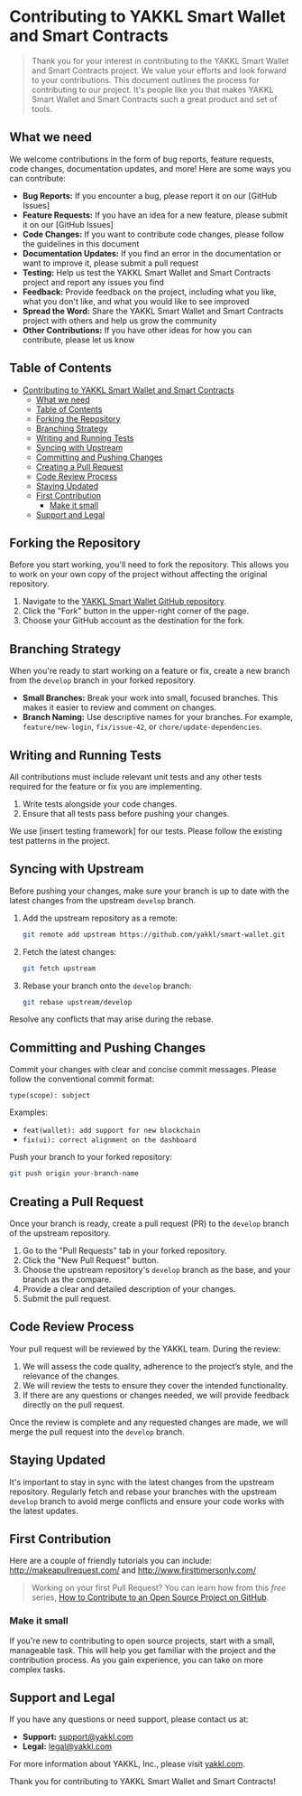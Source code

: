 # Contributing to YAKKL Smart Wallet and Smart Contracts

>Thank you for your interest in contributing to the YAKKL Smart Wallet and Smart Contracts project. We value your efforts and look forward to your contributions. This document outlines the process for contributing to our project. It's people like you that makes YAKKL Smart Wallet and Smart Contracts such a great product and set of tools.

## What we need

We welcome contributions in the form of bug reports, feature requests, code changes, documentation updates, and more! Here are some ways you can contribute:
 - **Bug Reports:** If you encounter a bug, please report it on our [GitHub Issues]
 - **Feature Requests:** If you have an idea for a new feature, please submit it on our [GitHub Issues]
 - **Code Changes:** If you want to contribute code changes, please follow the guidelines in this document
 - **Documentation Updates:** If you find an error in the documentation or want to improve it, please submit a pull request
 - **Testing:** Help us test the YAKKL Smart Wallet and Smart Contracts project and report any issues you find
 - **Feedback:** Provide feedback on the project, including what you like, what you don't like, and what you would like to see improved
 - **Spread the Word:** Share the YAKKL Smart Wallet and Smart Contracts project with others and help us grow the community
 - **Other Contributions:** If you have other ideas for how you can contribute, please let us know

## Table of Contents

- [Contributing to YAKKL Smart Wallet and Smart Contracts](#contributing-to-yakkl-smart-wallet-and-smart-contracts)
  - [What we need](#what-we-need)
  - [Table of Contents](#table-of-contents)
  - [Forking the Repository](#forking-the-repository)
  - [Branching Strategy](#branching-strategy)
  - [Writing and Running Tests](#writing-and-running-tests)
  - [Syncing with Upstream](#syncing-with-upstream)
  - [Committing and Pushing Changes](#committing-and-pushing-changes)
  - [Creating a Pull Request](#creating-a-pull-request)
  - [Code Review Process](#code-review-process)
  - [Staying Updated](#staying-updated)
  - [First Contribution](#first-contribution)
    - [Make it small](#make-it-small)
  - [Support and Legal](#support-and-legal)

## Forking the Repository

Before you start working, you'll need to fork the repository. This allows you to work on your own copy of the project without affecting the original repository.

1. Navigate to the [YAKKL Smart Wallet GitHub repository](https://github.com/yakkl/smart-wallet).
2. Click the "Fork" button in the upper-right corner of the page.
3. Choose your GitHub account as the destination for the fork.

## Branching Strategy

When you're ready to start working on a feature or fix, create a new branch from the `develop` branch in your forked repository.

- **Small Branches:** Break your work into small, focused branches. This makes it easier to review and comment on changes.
- **Branch Naming:** Use descriptive names for your branches. For example, `feature/new-login`, `fix/issue-42`, or `chore/update-dependencies`.

## Writing and Running Tests

All contributions must include relevant unit tests and any other tests required for the feature or fix you are implementing.

1. Write tests alongside your code changes.
2. Ensure that all tests pass before pushing your changes.

We use [insert testing framework] for our tests. Please follow the existing test patterns in the project.

## Syncing with Upstream

Before pushing your changes, make sure your branch is up to date with the latest changes from the upstream `develop` branch.

1. Add the upstream repository as a remote:
   ```bash
   git remote add upstream https://github.com/yakkl/smart-wallet.git
   ```
2. Fetch the latest changes:
   ```bash
   git fetch upstream
   ```
3. Rebase your branch onto the `develop` branch:
   ```bash
   git rebase upstream/develop
   ```

Resolve any conflicts that may arise during the rebase.

## Committing and Pushing Changes

Commit your changes with clear and concise commit messages. Please follow the conventional commit format:

```
type(scope): subject
```

Examples:
- `feat(wallet): add support for new blockchain`
- `fix(ui): correct alignment on the dashboard`

Push your branch to your forked repository:

```bash
git push origin your-branch-name
```

## Creating a Pull Request

Once your branch is ready, create a pull request (PR) to the `develop` branch of the upstream repository.

1. Go to the "Pull Requests" tab in your forked repository.
2. Click the "New Pull Request" button.
3. Choose the upstream repository's `develop` branch as the base, and your branch as the compare.
4. Provide a clear and detailed description of your changes.
5. Submit the pull request.

## Code Review Process

Your pull request will be reviewed by the YAKKL team. During the review:

1. We will assess the code quality, adherence to the project’s style, and the relevance of the changes.
2. We will review the tests to ensure they cover the intended functionality.
3. If there are any questions or changes needed, we will provide feedback directly on the pull request.

Once the review is complete and any requested changes are made, we will merge the pull request into the `develop` branch.

## Staying Updated

It's important to stay in sync with the latest changes from the upstream repository. Regularly fetch and rebase your branches with the upstream `develop` branch to avoid merge conflicts and ensure your code works with the latest updates.

## First Contribution

Here are a couple of friendly tutorials you can include: http://makeapullrequest.com/ and http://www.firsttimersonly.com/

> Working on your first Pull Request? You can learn how from this *free* series, [How to Contribute to an Open Source Project on GitHub](https://egghead.io/series/how-to-contribute-to-an-open-source-project-on-github).

### Make it small

If you're new to contributing to open source projects, start with a small, manageable task. This will help you get familiar with the project and the contribution process. As you gain experience, you can take on more complex tasks.

## Support and Legal

If you have any questions or need support, please contact us at:

- **Support:** [support@yakkl.com](mailto:support@yakkl.com)
- **Legal:** [legal@yakkl.com](mailto:legal@yakkl.com)

For more information about YAKKL, Inc., please visit [yakkl.com](https://yakkl.com).

Thank you for contributing to YAKKL Smart Wallet and Smart Contracts!

